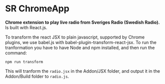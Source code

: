 # SR ChromeApp 
**Chrome extension to play live radio from Sveriges Radio (Swedish Radio).**
Is built with React.js.

To transform the react JSX to plain javascript, supported by Chrome plugins, we use babel.js with babel-plugin-transform-react-jsx.
To run the tranformation you have to have Node and npm installed, and then run the command:

`npm run transform`

This will tranform the `radio.jsx` in the Addon/JSX folder, and output it in the Addon/Build folder to `radio.js`.
